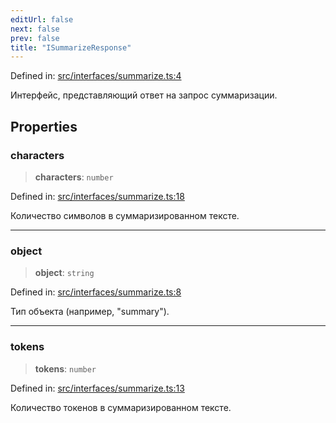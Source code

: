 ```yaml
---
editUrl: false
next: false
prev: false
title: "ISummarizeResponse"
---
```


Defined in: [src/interfaces/summarize.ts:4](https://github.com/zloishavrin/gigachat-node/blob/a3ef1dac096fdcd47d84b701e0fde0fae0da4fc8/src/interfaces/summarize.ts#L4)

Интерфейс, представляющий ответ на запрос суммаризации.

## Properties

### characters

> **characters**: `number`

Defined in: [src/interfaces/summarize.ts:18](https://github.com/zloishavrin/gigachat-node/blob/a3ef1dac096fdcd47d84b701e0fde0fae0da4fc8/src/interfaces/summarize.ts#L18)

Количество символов в суммаризированном тексте.

***

### object

> **object**: `string`

Defined in: [src/interfaces/summarize.ts:8](https://github.com/zloishavrin/gigachat-node/blob/a3ef1dac096fdcd47d84b701e0fde0fae0da4fc8/src/interfaces/summarize.ts#L8)

Тип объекта (например, "summary").

***

### tokens

> **tokens**: `number`

Defined in: [src/interfaces/summarize.ts:13](https://github.com/zloishavrin/gigachat-node/blob/a3ef1dac096fdcd47d84b701e0fde0fae0da4fc8/src/interfaces/summarize.ts#L13)

Количество токенов в суммаризированном тексте.
